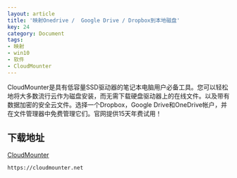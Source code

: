 ```yaml
---
layout: article
title: '映射Onedrive /  Google Drive / Dropbox到本地磁盘'
key: 24
category: Document
tags:
- 映射
- win10
- 软件
- CloudMounter
---
```


CloudMounter是具有低容量SSD驱动器的笔记本电脑用户必备工具。您可以轻松地将大多数流行云作为磁盘安装，而无需下载硬盘驱动器上的在线文件。以及带有数据加密的安全云文件。选择一个Dropbox，Google Drive和OneDrive帐户，并在文件管理器中免费管理它们。官网提供15天年费试用！

## 下载地址

[CloudMounter](https://cloudmounter.net)

```bash
https://cloudmounter.net
```